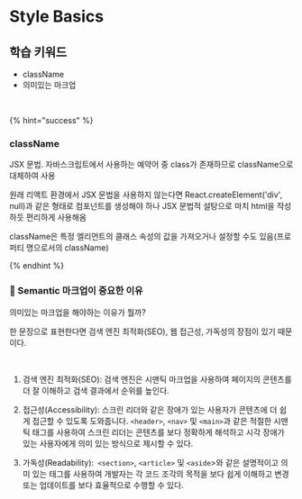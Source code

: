 # Style Basics

## 학습 키워드

- className
- 의미있는 마크업

<br />

{% hint="success" %}

### className

JSX 문법. 자바스크립트에서 사용하는 예약어 중 class가 존재하므로 className으로 대체하여 사용

원래 리액트 환경에서 JSX 문법을 사용하지 않는다면 React.createElement('div', null)과 같은 형태로 컴포넌트를 생성해야 하나 JSX 문법적 설탕으로 마치 html을 작성하듯 편리하게 사용해옴

className은 특정 엘리먼트의 클래스 속성의 값을 가져오거나 설정할 수도 있음(프로퍼티 명으로서의 className)

{% endhint %}

### 🫥 Semantic 마크업이 중요한 이유

의미있는 마크업을 해야하는 이유가 뭘까?

한 문장으로 표현한다면 검색 엔진 최적화(SEO), 웹 접근성, 가독성의 장점이 있기 때문이다.

<br />

1. 검색 엔진 최적화(SEO): 검색 엔진은 시맨틱 마크업을 사용하여 페이지의 콘텐츠를 더 잘 이해하고 검색 결과에서 순위를 높인다.

2. 접근성(Accessibility): 스크린 리더와 같은 장애가 있는 사용자가 콘텐츠에 더 쉽게 접근할 수 있도록 도와줍니다. `<header>`, `<nav>` 및 `<main>`과 같은 적절한 시맨틱 태그를 사용하여 스크린 리더는 콘텐츠를 보다 정확하게 해석하고 시각 장애가 있는 사용자에게 의미 있는 방식으로 제시할 수 있다.

3. 가독성(Readability):` <section>`, `<article>` 및 `<aside`>와 같은 설명적이고 의미 있는 태그를 사용하여 개발자는 각 코드 조각의 목적을 보다 쉽게 ​​이해하고 변경 또는 업데이트를 보다 효율적으로 수행할 수 있다.
